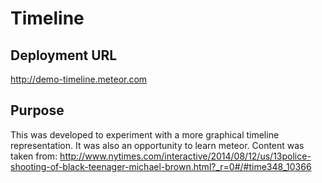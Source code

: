 # Timeline 

## Deployment URL
http://demo-timeline.meteor.com


## Purpose
This was developed to experiment with a more graphical timeline representation. It was also an opportunity to learn meteor. Content was taken from: http://www.nytimes.com/interactive/2014/08/12/us/13police-shooting-of-black-teenager-michael-brown.html?_r=0#/#time348_10366

